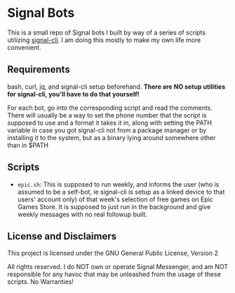# Signal Bots

This is a small repo of Signal bots I built by way of a series of scripts utilizing [signal-cli](https://github.com/AsamK/signal-cli). I am doing this mostly to make my own life more convenient.

## Requirements

bash, curl, jq, and signal-cli setup beforehand. **There are NO setup utilities for signal-cli, you'll have to do that yourself!**

For each bot, go into the corresponding script and read the comments. There will usually be a way to set the phone number that the script is supposed to use and a format it takes it in, along with setting the PATH variable in case you got signal-cli not from a package manager or by installing it to the system, but as a binary lying around somewhere other than in $PATH

## Scripts

- ```epic.sh```: This is supposed to run weekly, and informs the user (who is assumed to be a self-bot, ie signal-cli is setup as a linked device to that users' account only) of that week's selection of free games on Epic Games Store. It is supposed to just run in the background and give weekly messages with no real followup built.

## License and Disclaimers

This project is licensed under the GNU General Public License, Version 2

All rights reserved. I do NOT own or operate Signal Messenger, and am NOT responsible for any havoc that may be unleashed from the usage of these scripts. No Warranties!
